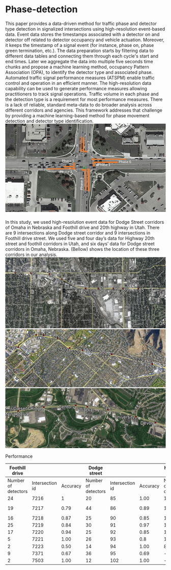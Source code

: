 # Phase-detection

This paper provides a data-driven method for traffic phase and detector type detection in signalized intersections using high-resolution event-based data. Event data stores the timestamps associated with a detector on and detector off related to detector occupancy and vehicle actuation. Moreover, it keeps the timestamp of a signal event (for instance, phase on, phase green termination, etc.). The data preparation starts by filtering data to different data tables and connecting them through each cycle's start and end times. Later we aggregate the data into multiple five seconds time chunks and propose a machine learning method, occupancy Pattern Association (OPA), to identify the detector type and associated phase. Automated traffic signal performance measures (ATSPM) enable traffic control and operation in an efficient manner. The high-resolution data capability can be used to generate performance measures allowing practitioners to track signal operations. Traffic volume in each phase and the detection type is a requirement for most performance measures. There is a lack of reliable, standard meta-data to do broader analysis across different corridors and agencies. This framework addresses that challenge by providing a machine learning-based method for phase movement detection and detector type identification.
![Alt text](phase.png?raw=true "Title")

In this study, we used high-resolution event data for Dodge Street corridors of Omaha in Nebraska and Foothill drive and 20th highway in Utah. There are 9 intersections along Dodge street corridor and 9 intersections in Foothill drive street. We used five and four day’s data for Highway 20th street and foothill corridors in Utah, and six days’ data for Dodge street corridors in Omaha, Nebraska. (Bellow) shows the location of these three corridors in our analysis.
![Alt text](dodge.png.jpg?raw=true "Title")
![Alt text](foothil.png?raw=true "Title")
![Alt text](20.png.jpg?raw=true "Title")


Performance 

|    Foothill drive          |                        |                 | Dodge street               |                        |                 | Highway 20                 |                         |                 |
|----------------------------|------------------------|-----------------|----------------------------|------------------------|-----------------|----------------------------|-------------------------|-----------------|
|     Number of detectors    |     Intersection id    |     Accuracy    |     Number of detectors    |     Intersection id    |     Accuracy    |     Number of detectors    |     Intersection id     |     Accuracy    |
|     24                     |     7216               |     1           |     20                     |     85                 |     1.00        |     16                     |     Century             |     0.87        |
|     19                     |     7217               |     0.79        |     44                     |     86                 |     0.89        |     14                     |     Crescent Ridge      |     0.86        |
|     16                     |     7218               |     0.87        |     25                     |     90                 |     0.85        |     17                     |     Devon               |     0.59        |
|     25                     |     7219               |     0.84        |     30                     |     91                 |     0.97        |     14                     |     JFK                 |     0.79        |
|     17                     |     7220               |     0.94        |     25                     |     92                 |     0.85        |     19                     |     NW Arterial         |     0.79        |
|     5                      |     7221               |     1.00        |     26                     |     93                 |     0.8         |     15                     |           University    |     0.73        |
|     2                      |     7223               |     0.50        |     14                     |     94                 |     1.00        |     8                      |     Wacker              |     0.75        |
|     9                      |     7371               |     0.67        |     36                     |     95                 |     0.69        |     -                      |     -                   |     -           |
|     2                      |     7503               |     1.00        |     12                     |     102                |     1.00        |     -                      |     -                   |     -           |
